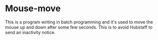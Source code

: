 # Mouse-move
This is a program writing in batch programming and it's used to move the mouse up and down after some few seconds. This is to avoid Hubstaff to send an inactivity notice.
